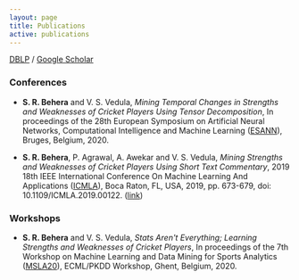 ```yaml
---
layout: page
title: Publications
active: publications
---
```

[DBLP](https://dblp.uni-trier.de/pers/hd/b/Behera:Swarup_Ranjan) / [Google Scholar](https://scholar.google.com/citations?user=ruPkOMoAAAAJ&hl=en)

<p><h3>Conferences</h3></p>

* **S. R. Behera** and V. S. Vedula, *Mining Temporal Changes in Strengths and Weaknesses of Cricket Players Using Tensor Decomposition*, In proceedings of the 28th European Symposium on Artificial Neural Networks, Computational Intelligence and Machine Learning ([ESANN](https://www.esann.org/)), Bruges, Belgium, 2020.
+ **S. R. Behera**, P. Agrawal, A. Awekar and V. S. Vedula, *Mining Strengths and Weaknesses of Cricket Players Using Short Text Commentary*, 2019 18th IEEE International Conference On Machine Learning And Applications ([ICMLA](https://www.icmla-conference.org/icmla19/)), Boca Raton, FL, USA, 2019, pp. 673-679, doi: 10.1109/ICMLA.2019.00122. ([link](https://ieeexplore.ieee.org/stamp/stamp.jsp?arnumber=8999115))

<p><h3>Workshops</h3></p>

* **S. R. Behera** and V. S. Vedula, *Stats Aren't Everything; Learning Strengths and Weaknesses of Cricket Players*, In proceedings of the 7th Workshop on Machine Learning and Data Mining for Sports Analytics ([MSLA20](https://dtai.cs.kuleuven.be/events/MLSA20/links.php)), ECML/PKDD Workshop, Ghent, Belgium, 2020.
